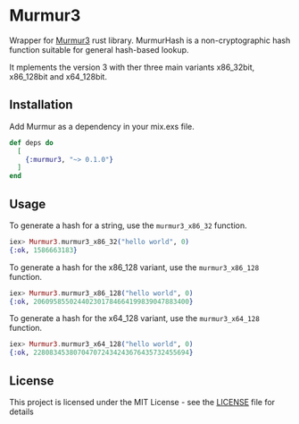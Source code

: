# Murmur3

Wrapper for [Murmur3](https://crates.io/crates/murmur3) rust library. MurmurHash is a non-cryptographic hash function suitable for general hash-based lookup.

It mplements the version 3 with ther three main variants x86_32bit, x86_128bit and x64_128bit.

## Installation

Add Murmur as a dependency in your mix.exs file.

```elixir
def deps do
  [
    {:murmur3, "~> 0.1.0"}
  ]
end
```

## Usage

To generate a hash for a string, use the `murmur3_x86_32` function.

```elixir
iex> Murmur3.murmur3_x86_32("hello world", 0)
{:ok, 1586663183}
```
To generate a hash for the x86_128 variant, use the `murmur3_x86_128` function.

```elixir
iex> Murmur3.murmur3_x86_128("hello world", 0)
{:ok, 206095855024402301784664199839047883400}
```
To generate a hash for the x64_128 variant, use the `murmur3_x64_128` function.

```elixir
iex> Murmur3.murmur3_x64_128("hello world", 0)
{:ok, 228083453807047072434243676435732455694}
```

## License

This project is licensed under the MIT License - see the [LICENSE](LICENSE.md) file for details
